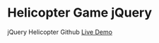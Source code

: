 # Helicopter Game jQuery
jQuery Helicopter Github <a target="_blank" href="https://sakib3s.github.io/helicopter-game-jquery/">Live Demo</a>

